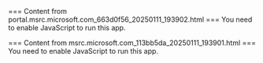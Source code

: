 === Content from portal.msrc.microsoft.com_663d0f56_20250111_193902.html ===
You need to enable JavaScript to run this app.

=== Content from msrc.microsoft.com_113bb5da_20250111_193901.html ===
You need to enable JavaScript to run this app.
